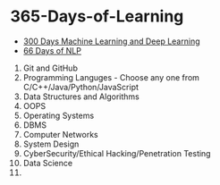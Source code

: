 # 365-Days-of-Learning


- [300 Days Machine Learning and Deep Learning](https://github.com/cybergeekgyan/300Days__MachineLearningDeepLearning)
- [66 Days of NLP](https://github.com/ThinamXx/66Days__NaturalLanguageProcessing)

1. Git and GitHub
2. Programming Languges - Choose any one from C/C++/Java/Python/JavaScript
3. Data Structures and Algorithms
4. OOPS
5. Operating Systems
6. DBMS
7. Computer Networks
8. System Design
9. CyberSecurity/Ethical Hacking/Penetration Testing
10. Data Science
11. 
